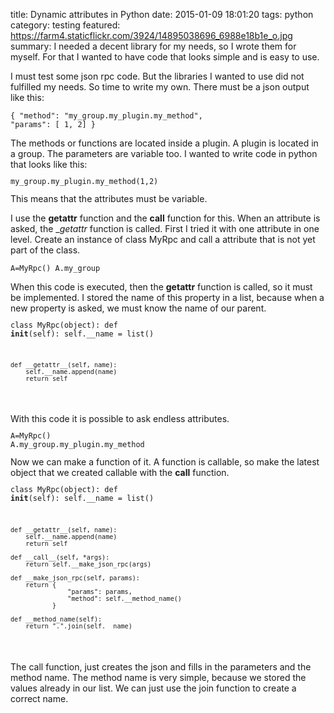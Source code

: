 title: Dynamic attributes in Python
date: 2015-01-09 18:01:20
tags: python
category: testing
featured: https://farm4.staticflickr.com/3924/14895038696_6988e18b1e_o.jpg
summary: I needed a decent library for my needs, so I wrote them for myself. For that I wanted to have code that looks simple and is easy to use.

I must test some json rpc code. But the libraries I wanted to use did not fulfilled my needs. So time to write my own. There must be a json output like this:

<code class="json"><pre>{
  "method": "my_group.my_plugin.my_method",
  "params": [ 1, 2]
}
</pre></code>
The methods or functions are located inside a plugin. A plugin is located in a group. The parameters are variable too. I wanted to write code in python that looks like this:
<code class="python"><pre>my_group.my_plugin.my_method(1,2)</pre></code>
This means that the attributes must be variable. 

I use the __getattr__ function and the __call__ function for this. When an attribute is asked, the __getattr_ function is called. First I tried it with one attribute in one level. Create an instance of class MyRpc and call a attribute that is not yet part of the class.
<code class="python"><pre>A=MyRpc()
A.my_group
</pre></code>
When this code is executed, then the __getattr__ function is called, so it must be implemented. I stored the name of this property in a list, because when a new property is asked, we must know the name of our parent.
<code class="python"><pre>class MyRpc(object):
    def __init__(self):
        self.__name = list()

    def __getattr__(self, name):
        self.__name.append(name)
        return self
</pre></code>
With this code it is possible to ask endless attributes.
<code class="python"><pre>A=MyRpc()
A.my_group.my_plugin.my_method
</pre></code>
Now we can make a function of it. A function is callable, so make the latest object that we created callable with the __call__ function.
<code class="python"><pre>class MyRpc(object):
    def __init__(self):
        self.__name = list()

    def __getattr__(self, name):
        self.__name.append(name)
        return self

    def __call__(self, *args):
        return self.__make_json_rpc(args)

    def __make_json_rpc(self, params):
        return { 
                   "params": params,
                   "method": self.__method_name()
               }

    def __method_name(self):
        return ".".join(self.__name)
</pre></code>

The call function, just creates the json and fills in the parameters and the method name. The method name is very simple, because we stored the values already in our list. We can just use the join function to create a correct name.
